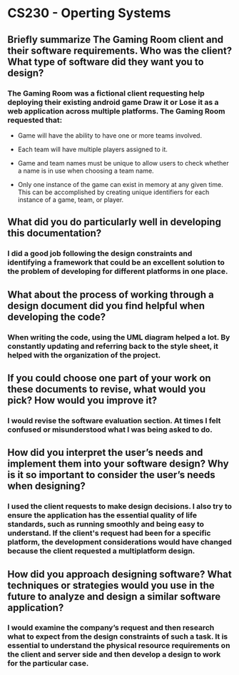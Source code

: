 # CS230 - Operting Systems 
## Briefly summarize The Gaming Room client and their software requirements. Who was the client? What type of software did they want you to design?

### The Gaming Room was a fictional client requesting help deploying their existing android game Draw it or Lose it as a web application across multiple platforms. The Gaming Room    requested that:

+ Game will have the ability to have one or more teams involved.

+ Each team will have multiple players assigned to it.

+ Game and team names must be unique to allow users to check whether a name is in use when choosing a team name.

+ Only one instance of the game can exist in memory at any given time. This can be accomplished by creating unique identifiers for each instance of a game, team, or player.

## What did you do particularly well in developing this documentation?

### I did a good job following the design constraints and identifying a framework that could be an excellent solution to the problem of developing for different platforms in one place.

## What about the process of working through a design document did you find helpful when developing the code?

### When writing the code, using the UML diagram helped a lot. By constantly updating and referring back to the style sheet, it helped with the organization of the project.    
## If you could choose one part of your work on these documents to revise, what would you pick? How would you improve it?

### I would revise the software evaluation section. At times I felt confused or misunderstood what I was being asked to do.

## How did you interpret the user’s needs and implement them into your software design? Why is it so important to consider the user’s needs when designing?

### I used the client requests to make design decisions. I also try to ensure the application has the essential quality of life standards, such as running smoothly and being easy to understand. If the client's request had been for a specific platform, the development considerations would have changed because the client requested a multiplatform design.

## How did you approach designing software? What techniques or strategies would you use in the future to analyze and design a similar software application?

### I would examine the company’s request and then research what to expect from the design constraints of such a task. It is essential to understand the physical resource requirements on the client and server side and then develop a design to work for the particular case.
